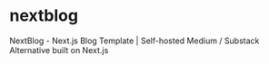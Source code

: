 # nextblog
NextBlog - Next.js Blog Template | Self-hosted Medium / Substack Alternative built on Next.js
